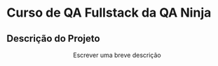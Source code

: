 # Curso de QA Fullstack da QA Ninja
## Descrição do Projeto
<p align="center">Escrever uma breve descrição</p>
